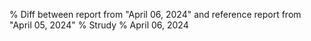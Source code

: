 % Diff between report from "April 06, 2024" and reference report from "April 05, 2024"
% Strudy
% April 06, 2024


